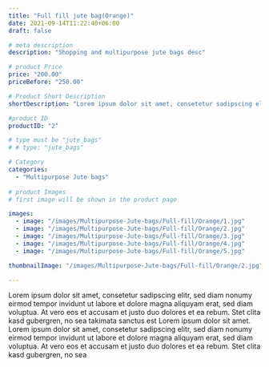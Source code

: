 ```yaml
---
title: "Full fill jute bag(Orange)"
date: 2021-09-14T11:22:40+06:00
draft: false

# meta description
description: "Shopping and multipurpose jute bags desc"

# product Price
price: "200.00"
priceBefore: "250.00"

# Product Short Description
shortDescription: "Lorem ipsum dolor sit amet, consetetur sadipscing elitr, sed diam nonumy eirmod tempor invidunt ut"

#product ID
productID: "2"

# type must be "jute_bags"
# # type: "jute_bags"

# Category
categories:
  - "Multipurpose Jute bags"
  
# product Images
# first image will be shown in the product page

images:
  - image: "/images/Multipurpose-Jute-bags/Full-fill/Orange/1.jpg"
  - image: "/images/Multipurpose-Jute-bags/Full-fill/Orange/2.jpg"
  - image: "/images/Multipurpose-Jute-bags/Full-fill/Orange/3.jpg"
  - image: "/images/Multipurpose-Jute-bags/Full-fill/Orange/4.jpg"
  - image: "/images/Multipurpose-Jute-bags/Full-fill/Orange/5.jpg"

thumbnailImage: "/images/Multipurpose-Jute-bags/Full-fill/Orange/2.jpg"

---
```


Lorem ipsum dolor sit amet, consetetur sadipscing elitr, sed diam nonumy eirmod tempor invidunt ut labore et dolore magna aliquyam erat, sed diam voluptua. At vero eos et accusam et justo duo dolores et ea rebum. Stet clita kasd gubergren, no sea takimata sanctus est Lorem ipsum dolor sit amet. Lorem ipsum dolor sit amet, consetetur sadipscing elitr, sed diam nonumy eirmod tempor invidunt ut labore et dolore magna aliquyam erat, sed diam voluptua. At vero eos et accusam et justo duo dolores et ea rebum. Stet clita kasd gubergren, no sea
